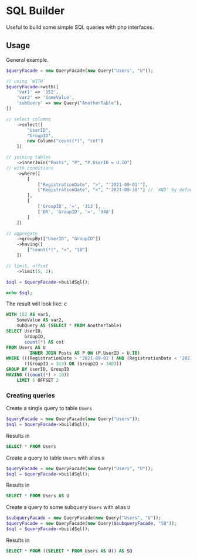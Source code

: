 # SQL Builder 

Useful to build some simple SQL queries with php interfaces.


## Usage

General example.

```php
$queryFacade = new QueryFacade(new Query("Users", "U"));

// using `WITH`
$queryFacade->with([
    'var1' => '152',
    'var2' => 'SomeValue',
    'subQuery' => new Query("AnotherTable"),
])

// select columns
    ->select([
        "UserID",
        "GroupID",
        new Column("count(*)", "cnt")
    ])

// joining tables
    ->innerJoin("Posts", "P", "P.UserID = U.ID")
// with conditions
    ->where([
        [
            ["RegistrationDate", ">", "'2021-09-01'"],
            ["RegistrationDate", "<", "'2021-09-30'"] // `AND` by default
        ],
        [
            ['GroupID', '=', '313'],
            ['OR', 'GroupID', '=', '348']
        ]
    ])

// aggregate
    ->groupBy(["UserID", "GroupID"])
    ->having([
        ["count(*)", ">", "10"]
    ])

// limit, offset
    ->limit(5, 2);

$sql = $queryFacade->buildSql();

echo $sql;
```

The result will look like:
c
```sql
WITH 152 AS var1,
    SomeValue AS var2,
    subQuery AS (SELECT * FROM AnotherTable)
SELECT UserID,
       GroupID,
       count(*) AS cnt
FROM Users AS U
         INNER JOIN Posts AS P ON (P.UserID = U.ID)
WHERE (((RegistrationDate > '2021-09-01') AND (RegistrationDate < '2021-09-30')) AND
       ((GroupID = 313) OR (GroupID = 348)))
GROUP BY UserID, GroupID
HAVING ((count(*) > 10))
    LIMIT 5 OFFSET 2
```

### Creating queries

Create a single query to table `Users`

```php
$queryFacade = new QueryFacade(new Query("Users"));
$sql = $queryFacade->buildSql();
```
Results in
```sql
SELECT * FROM Users
```

Create a query to table `Users` with alias `U`

```php
$queryFacade = new QueryFacade(new Query("Users", "U"));
$sql = $queryFacade->buildSql();
```
Results in
```sql
SELECT * FROM Users AS U
```

Create a query to some subquery `Users` with alias `U`

```php
$subqueryFacade = new QueryFacade(new Query("Users", "U"));
$queryFacade = new QueryFacade(new Query($subqueryFacade, "SQ"));
$sql = $queryFacade->buildSql();
```
Results in
```sql
SELECT * FROM ((SELECT * FROM Users AS U)) AS SQ
```
